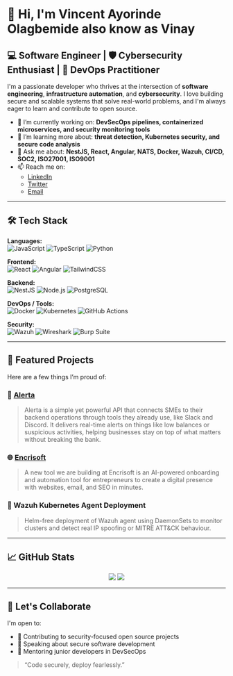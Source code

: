 # 👋 Hi, I'm Vincent Ayorinde Olagbemide also know as Vinay

## 💻 Software Engineer | 🛡️ Cybersecurity Enthusiast | 🚀 DevOps Practitioner

I'm a passionate developer who thrives at the intersection of **software engineering**, **infrastructure automation**, and **cybersecurity**. I love building secure and scalable systems that solve real-world problems, and I'm always eager to learn and contribute to open source.

- 🔭 I’m currently working on: **DevSecOps pipelines, containerized microservices, and security monitoring tools**
- 🌱 I’m learning more about: **threat detection, Kubernetes security, and secure code analysis**
- 💬 Ask me about: **NestJS, React, Angular, NATS, Docker, Wazuh, CI/CD, SOC2, ISO27001, ISO9001**
- 📫 Reach me on:
  - [LinkedIn](https://www.linkedin.com/in/vincent-olagbemide)
  - [Twitter](https://twitter.com/vincentayorinde)
  - [Email](mailto:vincent@vincenttechblog.com)

---

## 🛠️ Tech Stack

**Languages:**  
![JavaScript](https://img.shields.io/badge/-JavaScript-black?style=flat-square&logo=javascript) ![TypeScript](https://img.shields.io/badge/-TypeScript-black?style=flat-square&logo=typescript) ![Python](https://img.shields.io/badge/-Python-black?style=flat-square&logo=python)

**Frontend:**  
![React](https://img.shields.io/badge/-React-black?style=flat-square&logo=react) ![Angular](https://img.shields.io/badge/-Angular-black?style=flat-square&logo=angular)  ![TailwindCSS](https://img.shields.io/badge/-TailwindCSS-black?style=flat-square&logo=tailwind-css)

**Backend:**  
![NestJS](https://img.shields.io/badge/-NestJS-black?style=flat-square&logo=nestjs) ![Node.js](https://img.shields.io/badge/-Node.js-black?style=flat-square&logo=node.js) ![PostgreSQL](https://img.shields.io/badge/-PostgreSQL-black?style=flat-square&logo=postgresql)

**DevOps / Tools:**  
![Docker](https://img.shields.io/badge/-Docker-black?style=flat-square&logo=docker) ![Kubernetes](https://img.shields.io/badge/-Kubernetes-black?style=flat-square&logo=kubernetes) ![GitHub Actions](https://img.shields.io/badge/-GitHub%20Actions-black?style=flat-square&logo=github-actions)

**Security:**  
![Wazuh](https://img.shields.io/badge/-Wazuh-black?style=flat-square) ![Wireshark](https://img.shields.io/badge/-Wireshark-black?style=flat-square&logo=wireshark) ![Burp Suite](https://img.shields.io/badge/-Burp%20Suite-black?style=flat-square)

---

## 📌 Featured Projects

Here are a few things I’m proud of:

### 🔐 [Alerta](https://usealerta.com)
> Alerta is a simple yet powerful API that connects SMEs to their backend operations through tools they already use, like Slack and Discord. It delivers real-time alerts on things like low balances or suspicious activities, helping businesses stay on top of what matters without breaking the bank.

### 🌐 [Encrisoft](https://encrisoft.com)
> A new tool we are building at Encrisoft is an AI-powered onboarding and automation tool for entrepreneurs to create a digital presence with websites, email, and SEO in minutes.

### 🔧 Wazuh Kubernetes Agent Deployment
> Helm-free deployment of Wazuh agent using DaemonSets to monitor clusters and detect real IP spoofing or MITRE ATT&CK behaviour.

---

## 📈 GitHub Stats

<p align="center">
  <img src="https://github-readme-stats.vercel.app/api?username=vincentayorinde&show_icons=true&theme=radical" />
  <img src="https://github-readme-stats.vercel.app/api/top-langs/?username=vincentayorinde&layout=compact&theme=radical" />
</p>

---

## 🤝 Let's Collaborate

I'm open to:
- 🔭 Contributing to security-focused open source projects
- 📢 Speaking about secure software development
- 🧠 Mentoring junior developers in DevSecOps

> “Code securely, deploy fearlessly.”

